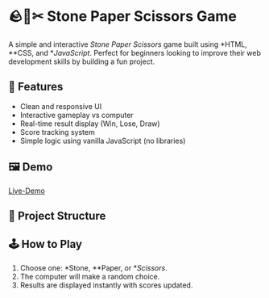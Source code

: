 # 🪨📄✂ Stone Paper Scissors Game

A simple and interactive *Stone Paper Scissors* game built using *HTML, **CSS, and **JavaScript*. Perfect for beginners looking to improve their web development skills by building a fun project.

## 🚀 Features

- Clean and responsive UI
- Interactive gameplay vs computer
- Real-time result display (Win, Lose, Draw)
- Score tracking system
- Simple logic using vanilla JavaScript (no libraries)

## 🖼 Demo
[Live-Demo](https://glowing-pegasus-57f189.netlify.app/)

## 📂 Project Structure
## 🕹 How to Play

1. Choose one: *Stone, **Paper, or **Scissors*.
2. The computer will make a random choice.
3. Results are displayed instantly with scores updated.


